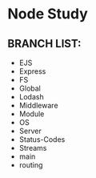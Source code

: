 # Node Study

## BRANCH LIST:
-   EJS
-   Express
-   FS
-   Global
-   Lodash
-   Middleware
-   Module
-   OS
-   Server
-   Status-Codes
-   Streams
-   main
-   routing
